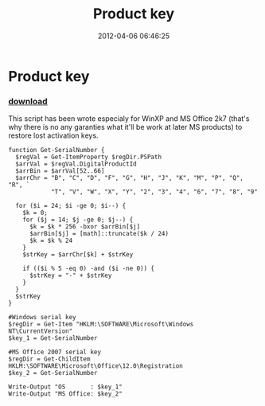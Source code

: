 ﻿---
pid:            3323
poster:         greg zakharov
title:          Product key
date:           2012-04-06 06:46:25
format:         posh
parent:         0
parent:         0

---

# Product key

### [download](3323.ps1)

This script has been wrote especialy for WinXP and MS Office 2k7 (that's why there is no any garanties what it'll be work at later MS products) to restore lost activation keys.

```posh
function Get-SerialNumber {
  $regVal = Get-ItemProperty $regDir.PSPath
  $arrVal = $regVal.DigitalProductId
  $arrBin = $arrVal[52..66]
  $arrChr = "B", "C", "D", "F", "G", "H", "J", "K", "M", "P", "Q", "R", `
            "T", "V", "W", "X", "Y", "2", "3", "4", "6", "7", "8", "9"

  for ($i = 24; $i -ge 0; $i--) {
    $k = 0;
    for ($j = 14; $j -ge 0; $j--) {
      $k = $k * 256 -bxor $arrBin[$j]
      $arrBin[$j] = [math]::truncate($k / 24)
      $k = $k % 24
    }
    $strKey = $arrChr[$k] + $strKey

    if (($i % 5 -eq 0) -and ($i -ne 0)) {
      $strKey = "-" + $strKey
    }
  }
  $strKey
}

#Windows serial key
$regDir = Get-Item "HKLM:\SOFTWARE\Microsoft\Windows NT\CurrentVersion"
$key_1 = Get-SerialNumber

#MS Office 2007 serial key
$regDir = Get-ChildItem HKLM:\SOFTWARE\Microsoft\Office\12.0\Registration
$key_2 = Get-SerialNumber

Write-Output "OS       : $key_1"
Write-Output "MS Office: $key_2"
```
